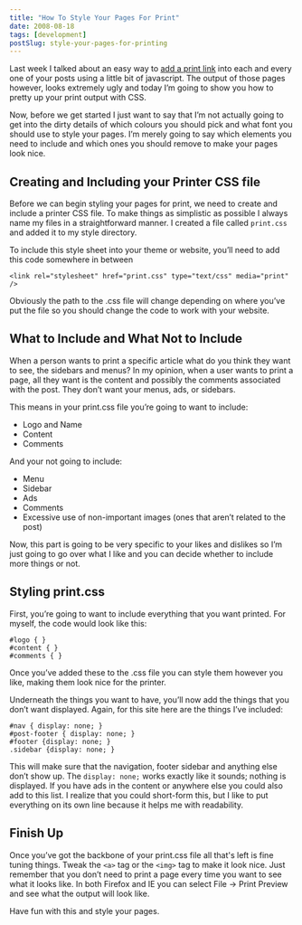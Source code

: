 ```yaml
---
title: "How To Style Your Pages For Print"
date: 2008-08-18
tags: [development]
postSlug: style-your-pages-for-printing
---
```


Last week I talked about an easy way to [add a print link](/posts/wordpress-hack-print-this-link) into each and every one of your posts using a little bit of javascript. The output of those pages however, looks extremely ugly and today I’m going to show you how to pretty up your print output with CSS.

Now, before we get started I just want to say that I’m not actually going to get into the dirty details of which colours you should pick and what font you should use to style your pages. I’m merely going to say which elements you need to include and which ones you should remove to make your pages look nice.

## Creating and Including your Printer CSS file
Before we can begin styling your pages for print, we need to create and include a printer CSS file. To make things as simplistic as possible I always name my files in a straightforward manner. I created a file called `print.css` and added it to my style directory.

To include this style sheet into your theme or website, you’ll need to add this code somewhere in between
```
<link rel="stylesheet" href="print.css" type="text/css" media="print" />
```
Obviously the path to the .css file will change depending on where you’ve put the file so you should change the code to work with your website.

## What to Include and What Not to Include
When a person wants to print a specific article what do you think they want to see, the sidebars and menus? In my opinion, when a user wants to print a page, all they want is the content and possibly the comments associated with the post. They don’t want your menus, ads, or sidebars.

This means in your print.css file you’re going to want to include:

* Logo and Name
* Content
* Comments

And your not going to include:

* Menu
* Sidebar
* Ads
* Comments
* Excessive use of non-important images (ones that aren’t related to the post)

Now, this part is going to be very specific to your likes and dislikes so I’m just going to go over what I like and you can decide whether to include more things or not.

## Styling print.css
First, you’re going to want to include everything that you want printed. For myself, the code would look like this:
```
#logo { }
#content { }
#comments { }
```
Once you’ve added these to the .css file you can style them however you like, making them look nice for the printer.

Underneath the things you want to have, you’ll now add the things that you don’t want displayed. Again, for this site here are the things I’ve included:
```
#nav { display: none; }
#post-footer { display: none; }
#footer {display: none; }
.sidebar {display: none; }
```
This will make sure that the navigation, footer sidebar and anything else don’t show up. The `display: none;` works exactly like it sounds; nothing is displayed. If you have ads in the content or anywhere else you could also add to this list. I realize that you could short-form this, but I like to put everything on its own line because it helps me with readability.

## Finish Up
Once you’ve got the backbone of your print.css file all that's left is fine tuning things. Tweak the `<a>` tag or the `<img>` tag to make it look nice. Just remember that you don’t need to print a page every time you want to see what it looks like. In both Firefox and IE you can select File -> Print Preview and see what the output will look like.

Have fun with this and style your pages.

